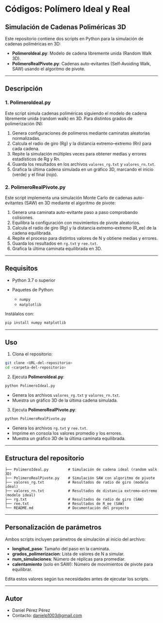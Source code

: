 # Códigos: Polímero Ideal y Real

## Simulación de Cadenas Poliméricas 3D

Este repositorio contiene dos scripts en Python para la simulación de cadenas poliméricas en 3D:

* **PolimeroIdeal.py**: Modelo de cadena libremente unida (Random Walk 3D).
* **PolimeroRealPivote.py**: Cadenas auto-evitantes (Self-Avoiding Walk, SAW) usando el algoritmo de pivote.

---

## Descripción

### 1. PolimeroIdeal.py

Este script simula cadenas poliméricas siguiendo el modelo de cadena libremente unida (random walk) en 3D. Para distintos grados de polimerización (N):

1. Genera configuraciones de polímeros mediante caminatas aleatorias normalizadas.
2. Calcula el radio de giro (Rg) y la distancia extremo–extremo (Rn) para cada cadena.
3. Repite la simulación múltiples veces para obtener medias y errores estadísticos de Rg y Rn.
4. Guarda los resultados en los archivos `valores_rg.txt` y `valores_rn.txt`.
5. Grafica la última cadena simulada en un gráfico 3D, marcando el inicio (verde) y el final (rojo).

### 2. PolimeroRealPivote.py

Este script implementa una simulación Monte Carlo de cadenas auto-evitantes (SAW) en 3D mediante el algoritmo de pivote:

1. Genera una caminata auto-evitante paso a paso comprobando colisiones.
2. Equilibra la configuración con movimientos de pivote aleatorios.
3. Calcula el radio de giro (Rg) y la distancia extremo–extremo (R\_ee) de la cadena equilibrada.
4. Repite el proceso para distintos valores de N y obtiene medias y errores.
5. Guarda los resultados en `rg.txt` y `ree.txt`.
6. Grafica la última caminata equilibrada en 3D.

---

## Requisitos

* Python 3.7 o superior
* Paquetes de Python:

  * `numpy`
  * `matplotlib`

Instálalos con:

```bash
pip install numpy matplotlib
```

---

## Uso

1. Clona el repositorio:

```bash
git clone <URL-del-repositorio>
cd <carpeta-del-repositorio>
```

2. Ejecuta **PolimeroIdeal.py**:

```bash
python PolimeroIdeal.py
```

* Genera los archivos `valores_rg.txt` y `valores_rn.txt`.
* Muestra un gráfico 3D de la última cadena simulada.

3. Ejecuta **PolimeroRealPivote.py**:

```bash
python PolimeroRealPivote.py
```

* Genera los archivos `rg.txt` y `ree.txt`.
* Imprime en consola los valores promedio y los errores.
* Muestra un gráfico 3D de la última caminata equilibrada.

---

## Estructura del repositorio

```
├── PolimeroIdeal.py         # Simulación de cadena ideal (random walk 3D)
├── PolimeroRealPivote.py    # Simulación SAW con algoritmo de pivote
├── valores_rg.txt           # Resultados de radio de giro (modelo ideal)
├── valores_rn.txt           # Resultados de distancia extremo–extremo (modelo ideal)
├── rg.txt                   # Resultados de radio de giro (SAW)
├── ree.txt                  # Resultados de R_ee (SAW)
└── README.md                # Documentación del proyecto
```

---

## Personalización de parámetros

Ambos scripts incluyen parámetros de simulación al inicio del archivo:

* **longitud\_paso**: Tamaño del paso en la caminata.
* **grados\_polimerizacion**: Lista de valores de N a simular.
* **num\_simulaciones**: Número de réplicas para promediar.
* **calentamiento** (solo en SAW): Número de movimientos de pivote para equilibrar.

Edita estos valores según tus necesidades antes de ejecutar los scripts.

---

## Autor

* Daniel Pérez Pérez
* Contacto: [danielp1003@gmail.com](mailto:danielp1003@gmail.com)


